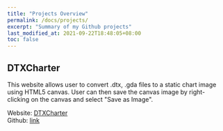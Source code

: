 ```yaml
---
title: "Projects Overview"
permalink: /docs/projects/
excerpt: "Summary of my Github projects"
last_modified_at: 2021-09-22T18:48:05+08:00
toc: false
---
```


## DTXCharter

This website allows user to convert .dtx, .gda files to a static chart image using HTML5 canvas. User can then save the canvas image by right-clicking on the canvas and select "Save as Image".

Website: [DTXCharter](https://fisyher.github.io/dtxcharter)  
Github: [link](https://github.com/fisyher/dtxcharter)
